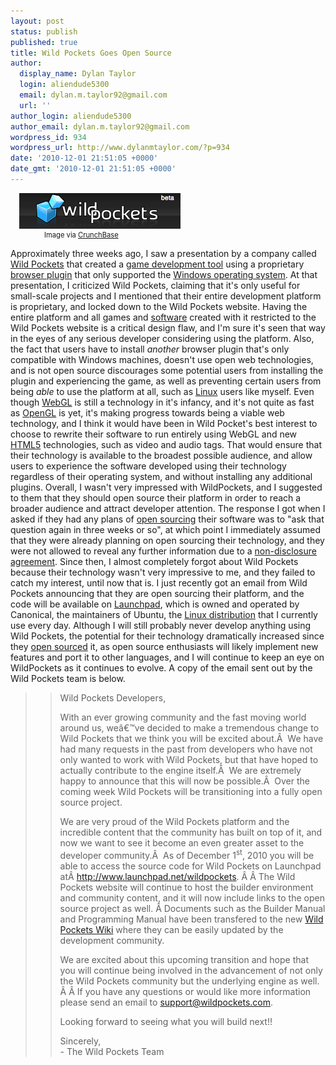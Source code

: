 ```yaml
---
layout: post
status: publish
published: true
title: Wild Pockets Goes Open Source
author:
  display_name: Dylan Taylor
  login: aliendude5300
  email: dylan.m.taylor92@gmail.com
  url: ''
author_login: aliendude5300
author_email: dylan.m.taylor92@gmail.com
wordpress_id: 934
wordpress_url: http://www.dylanmtaylor.com/?p=934
date: '2010-12-01 21:51:05 +0000'
date_gmt: '2010-12-01 21:51:05 +0000'
---
```

<div class="zemanta-img" style="margin: 1em; display: block;">
<div>
<dl class="wp-caption alignright" style="width: 268px;">
<dt class="wp-caption-dt"><a href="http://www.crunchbase.com/company/wild-pockets"><img title="Image representing Wild Pockets as depicted in..." src="/images/blog/2010/12/85626v1-max-450x4502.png" alt="Image representing Wild Pockets as depicted in..." width="258" height="57" /></a></dt>
<dd class="wp-caption-dd zemanta-img-attribution" style="font-size: 0.8em;">Image via <a href="http://www.crunchbase.com">CrunchBase</a></dd>
</dl>
</div>
</div>
<p>Approximately three weeks ago, I saw a presentation by a company called <a class="zem_slink" title="Wild Pockets" rel="homepage nofollow" href="http://www.wildpockets.com/">Wild Pockets</a> that created a <a class="zem_slink" title="Game development tool" rel="wikipedia" href="http://en.wikipedia.org/wiki/Game_development_tool">game development tool</a> using a proprietary <a class="zem_slink" title="Plug-in (computing)" rel="wikipedia" href="http://en.wikipedia.org/wiki/Plug-in_%28computing%29">browser plugin</a> that only supported the <a class="zem_slink" title="Microsoft Windows" rel="wikipedia" href="http://en.wikipedia.org/wiki/Microsoft_Windows">Windows operating system</a>. At that presentation, I criticized Wild Pockets, claiming that it's only useful for small-scale projects and I mentioned that their entire development platform is proprietary, and locked down to the Wild Pockets website. Having the entire platform and all games and <a class="zem_slink" title="Computer software" rel="wikipedia" href="http://en.wikipedia.org/wiki/Computer_software">software</a> created with it restricted to the Wild Pockets website is a critical design flaw, and I'm sure it's seen that way in the eyes of any serious developer considering using the platform. Also, the fact that users have to install <em>another</em> browser plugin that's only compatible with Windows machines, doesn't use open web technologies, and is not open source discourages some potential users from installing the plugin and experiencing the game, as well as preventing certain users from being <em>able</em> to use the platform at all, such as <a class="zem_slink" title="Linux" rel="wikipedia" href="http://en.wikipedia.org/wiki/Linux">Linux</a> users like myself. Even though <a class="zem_slink" title="WebGL" rel="wikipedia" href="http://en.wikipedia.org/wiki/WebGL">WebGL</a> is still a technology in it's infancy, and it's not quite as fast as <a class="zem_slink" title="OpenGL" rel="wikipedia" href="http://en.wikipedia.org/wiki/OpenGL">OpenGL</a> is yet, it's making progress towards being a viable web technology, and I think it would have been in Wild Pocket's best interest to choose to rewrite their software to run entirely using WebGL and new <a class="zem_slink" title="HTML5" rel="wikipedia" href="http://en.wikipedia.org/wiki/HTML5">HTML5</a> technologies, such as video and audio tags. That would ensure that their technology is available to the broadest possible audience, and allow users to experience the software developed using their technology regardless of their operating system, and without installing any additional plugins. Overall, I wasn't very impressed with WildPockets, and I suggested to them that they should open source their platform in order to reach a broader audience and attract developer attention. The response I got when I asked if they had any plans of <a class="zem_slink" title="Open source" rel="wikipedia" href="http://en.wikipedia.org/wiki/Open_source">open sourcing</a> their software was to "ask that question again in three weeks or so", at which point I immediately assumed that they were already planning on open sourcing their technology, and they were not allowed to reveal any further information due to a <a class="zem_slink" title="Non-disclosure agreement" rel="wikipedia" href="http://en.wikipedia.org/wiki/Non-disclosure_agreement">non-disclosure agreement</a>. Since then, I almost completely forgot about Wild Pockets because their technology wasn't very impressive to me, and they failed to catch my interest, until now that is. I just recently got an email from Wild Pockets announcing that they are open sourcing their platform, and the code will be available on <a class="zem_slink" title="Launchpad (website)" rel="homepage" href="https://launchpad.net/">Launchpad</a>, which is owned and operated by Canonical, the maintainers of Ubuntu, the <a class="zem_slink" title="Linux distribution" rel="wikipedia" href="http://en.wikipedia.org/wiki/Linux_distribution">Linux distribution</a> that I currently use every day. Although I will still probably never develop anything using Wild Pockets, the potential for their technology dramatically increased since they <a class="zem_slink" title="Open source" rel="wikipedia" href="http://en.wikipedia.org/wiki/Open_source">open sourced</a> it, as open source enthusiasts will likely implement new features and port it to other languages, and I will continue to keep an eye on WildPockets as it continues to evolve. A copy of the email sent out by the Wild Pockets team is below.</p>
<blockquote>
<blockquote><p><span class="zem_slink">Wild Pockets</span> Developers,</p>
<p>With  an ever growing community and the fast moving world around us, weâ€™ve  decided to make a tremendous change to Wild Pockets that we think you  will be excited about.Â  We have had many requests in the past from  developers who have not only wanted to work with Wild Pockets, but that  have hoped to actually contribute to the engine itself.Â  We are  extremely happy to announce that this will now be possible.Â  Over the  coming week Wild Pockets will be transitioning into a fully open source  project.</p>
<p>We  are very proud of the Wild Pockets platform and the incredible content  that the community has built on top of it, and now we want to see it  become an even greater asset to the developer community.Â  As of December  1<sup>st</sup>, 2010 you will be able to access the source code for Wild Pockets on Launchpad atÂ <a href="http://cts.vresp.com/c/?SimOpsStudios/fed6bc9c99/0b1d6dd4bf/2b4c2553d7" target="_blank">http://www.launchpad.net/wildpockets</a>.  Â Â The Wild Pockets website will continue to host the builder  environment and community content, and it will now include links to the  open source project as well. Â Documents such as the Builder Manual and  Programming Manual have been transfered to the new <a href="http://cts.vresp.com/c/?SimOpsStudios/fed6bc9c99/0b1d6dd4bf/960ae79dd6" target="_blank">Wild Pockets Wiki</a> where they can be easily updated by the development community.</p>
<p>We  are excited about this upcoming transition and hope that you will  continue being involved in the advancement of not only the Wild Pockets  community but the underlying engine as well. Â Â If you have any questions  or would like more information please send an email to <a href="mailto:support@wildpockets.com" target="_blank">support@wildpockets.com</a>.</p>
<p>Looking forward to seeing what you will build next!!</p>
<p>Sincerely,<br />
- The Wild Pockets Team</p></blockquote>
</blockquote>
<div class="zemanta-pixie" style="margin-top: 10px; height: 15px;"><img class="zemanta-pixie-img" style="border: medium none; float: right;" src="/images/blog/2010/12/pixy12.gif" alt="" /></div>
